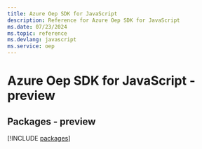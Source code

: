 ```yaml
---
title: Azure Oep SDK for JavaScript
description: Reference for Azure Oep SDK for JavaScript
ms.date: 07/23/2024
ms.topic: reference
ms.devlang: javascript
ms.service: oep
---
```

# Azure Oep SDK for JavaScript - preview
## Packages - preview
[!INCLUDE [packages](oep-index.md)]